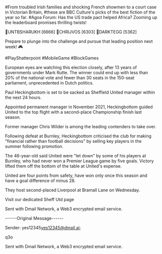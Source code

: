 #From troubled Irish families and shocking French showmen to a court case in Victorian Britain, 
#these are BBC Culture's picks of the best fiction of the year so far.
#Agoa Forum: Has the US trade pact helped Africa?
Zooming up the leaderboard promises thrilling twists!

🥇UNTBSHARUKH [6666] 
🥈CHRIJVOS [6303] 
🥉DARKTEGG [5362]

Prepare to plunge into the challenge and pursue that leading position next week! 🎮

#PlayShatterpoint #MobileGame #BlockGames 



European eyes are watching this election closely, after 13 years of governments under Mark Rutte. The winner could end up with less than 20% of the national vote and fewer than 30 seats in the 150-seat parliament, unprecedented in Dutch politics.

Paul Heckingbottom is set to be sacked as Sheffield United manager within the next 24 hours.



Appointed permanent manager in November 2021, Heckingbottom guided United to the top flight with a second-place Championship finish last season.

Former manager Chris Wilder is among the leading contenders to take over.

Following defeat at Burnley, Heckingbottom criticised the club for making "financial rather than football decisions" by selling key players in the summer following promotion.

The 46-year-old said United were "let down" by some of his players at Burnley, who had never won a Premier League game by five goals. Victory lifted them off the bottom of the table at United's expense.

United are four points from safety, have won only once this season and have a goal difference of minus 28.

They host second-placed Liverpool at Bramall Lane on Wednesday.

Visit our dedicated Sheff Utd page






Sent with Dmail Network, a Web3 encrypted email service.







------Original Message------

Sender: yes12345<yes12345@dmail.ai>;



q3o





Sent with Dmail Network, a Web3 encrypted email service.
